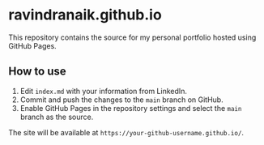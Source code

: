 # ravindranaik.github.io

This repository contains the source for my personal portfolio hosted using GitHub Pages.

## How to use

1. Edit `index.md` with your information from LinkedIn.
2. Commit and push the changes to the `main` branch on GitHub.
3. Enable GitHub Pages in the repository settings and select the `main` branch as the source.

The site will be available at `https://your-github-username.github.io/`.
